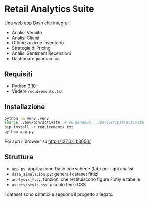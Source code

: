 # Retail Analytics Suite

Una web app Dash che integra:
- Analisi Vendite
- Analisi Clienti
- Ottimizzazione Inventario
- Strategia di Pricing
- Analisi Sentiment Recensioni
- Dashboard panoramica

## Requisiti
- Python 3.10+
- Vedere `requirements.txt`

## Installazione
```bash
python -m venv .venv
source .venv/bin/activate  # su Windows: .venv\Scripts\activate
pip install -r requirements.txt
python app.py
```
Poi apri il browser su http://127.0.0.1:8050/

## Struttura
- `app.py`: applicazione Dash con schede (tab) per ogni analisi
- `data_simulation.py`: genera i dataset fittizi
- `analysis_*.py`: funzioni che restituiscono figure Plotly e tabelle
- `assets/style.css`: piccolo tema CSS

I dataset sono sintetici e seguono il progetto allegato.
